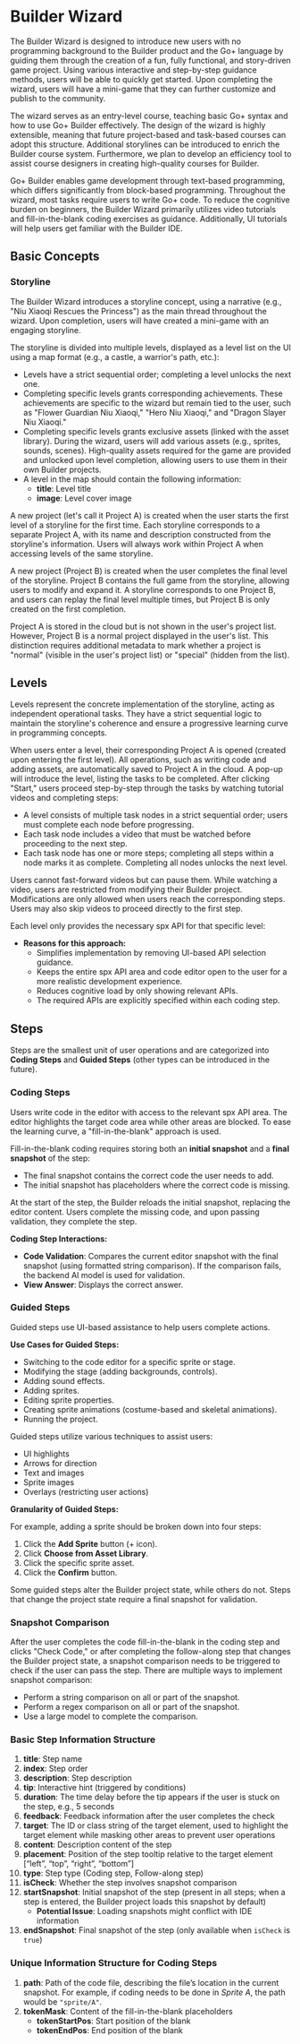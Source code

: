 # Builder Wizard

The Builder Wizard is designed to introduce new users with no programming background to the Builder product and the Go+ language by guiding them through the creation of a fun, fully functional, and story-driven game project. Using various interactive and step-by-step guidance methods, users will be able to quickly get started. Upon completing the wizard, users will have a mini-game that they can further customize and publish to the community.

The wizard serves as an entry-level course, teaching basic Go+ syntax and how to use Go+ Builder effectively. The design of the wizard is highly extensible, meaning that future project-based and task-based courses can adopt this structure. Additional storylines can be introduced to enrich the Builder course system. Furthermore, we plan to develop an efficiency tool to assist course designers in creating high-quality courses for Builder.

Go+ Builder enables game development through text-based programming, which differs significantly from block-based programming. Throughout the wizard, most tasks require users to write Go+ code. To reduce the cognitive burden on beginners, the Builder Wizard primarily utilizes video tutorials and fill-in-the-blank coding exercises as guidance. Additionally, UI tutorials will help users get familiar with the Builder IDE.

## Basic Concepts

### Storyline

The Builder Wizard introduces a storyline concept, using a narrative (e.g., "Niu Xiaoqi Rescues the Princess") as the main thread throughout the wizard. Upon completion, users will have created a mini-game with an engaging storyline.

The storyline is divided into multiple levels, displayed as a level list on the UI using a map format (e.g., a castle, a warrior's path, etc.):

- Levels have a strict sequential order; completing a level unlocks the next one.
- Completing specific levels grants corresponding achievements. These achievements are specific to the wizard but remain tied to the user, such as "Flower Guardian Niu Xiaoqi," "Hero Niu Xiaoqi," and "Dragon Slayer Niu Xiaoqi."
- Completing specific levels grants exclusive assets (linked with the asset library). During the wizard, users will add various assets (e.g., sprites, sounds, scenes). High-quality assets required for the game are provided and unlocked upon level completion, allowing users to use them in their own Builder projects.
- A level in the map should contain the following information:
  - **title**: Level title
  - **image**: Level cover image

A new project (let's call it Project A) is created when the user starts the first level of a storyline for the first time. Each storyline corresponds to a separate Project A, with its name and description constructed from the storyline's information. Users will always work within Project A when accessing levels of the same storyline.

A new project (Project B) is created when the user completes the final level of the storyline. Project B contains the full game from the storyline, allowing users to modify and expand it. A storyline corresponds to one Project B, and users can replay the final level multiple times, but Project B is only created on the first completion.

Project A is stored in the cloud but is not shown in the user's project list. However, Project B is a normal project displayed in the user's list. This distinction requires additional metadata to mark whether a project is "normal" (visible in the user's project list) or "special" (hidden from the list).

## Levels

Levels represent the concrete implementation of the storyline, acting as independent operational tasks. They have a strict sequential logic to maintain the storyline's coherence and ensure a progressive learning curve in programming concepts.

When users enter a level, their corresponding Project A is opened (created upon entering the first level). All operations, such as writing code and adding assets, are automatically saved to Project A in the cloud. A pop-up will introduce the level, listing the tasks to be completed. After clicking "Start," users proceed step-by-step through the tasks by watching tutorial videos and completing steps:

- A level consists of multiple task nodes in a strict sequential order; users must complete each node before progressing.
- Each task node includes a video that must be watched before proceeding to the next step.
- Each task node has one or more steps; completing all steps within a node marks it as complete. Completing all nodes unlocks the next level.

Users cannot fast-forward videos but can pause them. While watching a video, users are restricted from modifying their Builder project. Modifications are only allowed when users reach the corresponding steps. Users may also skip videos to proceed directly to the first step.

Each level only provides the necessary spx API for that specific level:

- **Reasons for this approach:**
  - Simplifies implementation by removing UI-based API selection guidance.
  - Keeps the entire spx API area and code editor open to the user for a more realistic development experience.
  - Reduces cognitive load by only showing relevant APIs.
  - The required APIs are explicitly specified within each coding step.

## Steps

Steps are the smallest unit of user operations and are categorized into **Coding Steps** and **Guided Steps** (other types can be introduced in the future).

### Coding Steps

Users write code in the editor with access to the relevant spx API area. The editor highlights the target code area while other areas are blocked. To ease the learning curve, a "fill-in-the-blank" approach is used.

Fill-in-the-blank coding requires storing both an **initial snapshot** and a **final snapshot** of the step:

- The final snapshot contains the correct code the user needs to add.
- The initial snapshot has placeholders where the correct code is missing.

At the start of the step, the Builder reloads the initial snapshot, replacing the editor content. Users complete the missing code, and upon passing validation, they complete the step.

**Coding Step Interactions:**

- **Code Validation**: Compares the current editor snapshot with the final snapshot (using formatted string comparison). If the comparison fails, the backend AI model is used for validation.
- **View Answer**: Displays the correct answer.

### Guided Steps

Guided steps use UI-based assistance to help users complete actions.

**Use Cases for Guided Steps:**

- Switching to the code editor for a specific sprite or stage.
- Modifying the stage (adding backgrounds, controls).
- Adding sound effects.
- Adding sprites.
- Editing sprite properties.
- Creating sprite animations (costume-based and skeletal animations).
- Running the project.

Guided steps utilize various techniques to assist users:

- UI highlights
- Arrows for direction
- Text and images
- Sprite images
- Overlays (restricting user actions)

**Granularity of Guided Steps:**

For example, adding a sprite should be broken down into four steps:

1. Click the **Add Sprite** button (+ icon).
2. Click **Choose from Asset Library**.
3. Click the specific sprite asset.
4. Click the **Confirm** button.

Some guided steps alter the Builder project state, while others do not. Steps that change the project state require a final snapshot for validation.

### Snapshot Comparison

After the user completes the code fill-in-the-blank in the coding step and clicks "Check Code," or after completing the follow-along step that changes the Builder project state, a snapshot comparison needs to be triggered to check if the user can pass the step. There are multiple ways to implement snapshot comparison:

- Perform a string comparison on all or part of the snapshot.
- Perform a regex comparison on all or part of the snapshot.
- Use a large model to complete the comparison.

### Basic Step Information Structure

1. **title**: Step name  
2. **index**: Step order  
3. **description**: Step description  
4. **tip**: Interactive hint (triggered by conditions)  
5. **duration**: The time delay before the tip appears if the user is stuck on the step, e.g., 5 seconds  
6. **feedback**: Feedback information after the user completes the check  
7. **target**: The ID or class string of the target element, used to highlight the target element while masking other areas to prevent user operations  
8. **content**: Description content of the step  
9. **placement**: Position of the step tooltip relative to the target element [“left”, “top”, “right”, “bottom”]  
10. **type**: Step type (Coding step, Follow-along step)  
11. **isCheck**: Whether the step involves snapshot comparison  
12. **startSnapshot**: Initial snapshot of the step (present in all steps; when a step is entered, the Builder project loads this snapshot by default)  
    - **Potential Issue**: Loading snapshots might conflict with IDE information  
13. **endSnapshot**: Final snapshot of the step (only available when `isCheck` is `true`)  

### Unique Information Structure for Coding Steps

1. **path**: Path of the code file, describing the file’s location in the current snapshot. For example, if coding needs to be done in *Sprite A*, the path would be `"sprite/A"`.  
2. **tokenMask**: Content of the fill-in-the-blank placeholders  
   - **tokenStartPos**: Start position of the blank  
   - **tokenEndPos**: End position of the blank  